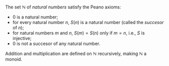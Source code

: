 The set $\mathbb{N}$ of *natural numbers* satisfy the Peano axioms:

- $0$ is a natural number;
- for every natural number $n$, $S(n)$ is a natural number (called the *succesor* of $n$);
- for natural numbers $m$ and $n$, $S(m) = S(n)$ only if $m = n$, i.e., $S$ is injective;
- $0$ is not a succesor of any natural number.

Addition and multiplication are defined on $\mathbb{N}$ recursively, making $\mathbb{N}$ a monoid.

